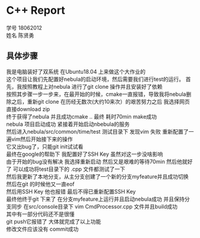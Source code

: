 # C++ Report
 学号 18062012  
 姓名 陈贤勇
 ## 具体步骤
我是电脑装好了双系统 在Ubuntu18.04 上来做这个大作业的  
这个项目让我们先配置好nebula的启动环境，然后需要我们进行test的运行。
首先，我按照教程上对nebula 进行了git clone 操作并且安装好了依赖  
按照其步骤一步一步来，在最开始的时候，cmake一直报错，导致我将nebula删除之后，重新git clone
在历经无数次(大约10来次）的艰苦努力之后 我选择网页直接download zip  
终于获得了nebula 并且成功cmake .. 最终 耗时70min make成功  
nebula 项目启动成功
紧接着开始启动nbebula的服务  
然后进入nebula/src/common/time/test 测试目录下 发现vim 失败
重新配置了一遍vim然后开始接下来的操作  
它又出bug了，只能git init试试看  
最终在google的帮助下 我配置好了SSH Key  虽然对这一步没啥影响  
由于开始的bug没有解决 我选择重新启动 然后又是艰难的等待70min
然后他就好了 可以成功将test目录下的 .cpp 文件都测试了一下  
然后我更新了本地分支，从主分支创建了一个新的分支myfeature并且成功切换  
然后在git 的时候他又一直eof   
然后用SSH Key 他也报错 最后不得已重新配置SSH Key  
最终他终于git 下来了
在分支myfeature上运行并且启动nebula成功  并且保持分支同步
在src/console目录下 vim CmdProcessor.cpp 文件并且build成功  
其中有一部分代码还不是很懂  
git push它报错了
大体就完成了以上功能  
修改文件应该没有 commit成功 

